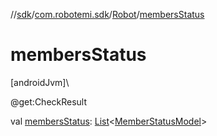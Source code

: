 //[sdk](../../../index.md)/[com.robotemi.sdk](../index.md)/[Robot](index.md)/[membersStatus](members-status.md)

# membersStatus

[androidJvm]\

@get:CheckResult

val [membersStatus](members-status.md): [List](https://kotlinlang.org/api/latest/jvm/stdlib/kotlin.collections/-list/index.html)&lt;[MemberStatusModel](../../com.robotemi.sdk.model/-member-status-model/index.md)&gt;

